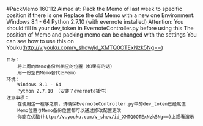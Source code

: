 #PackMemo 160112
    Aimed at:
        Pack the Memo of last week to specific position if there is one
        Replace the old Memo with a new one
    Environment:
        Windows 8.1 - 64
        Python 2.7.10 (with evernote installed)
    Attention:
        You should fill in your dev_token in EvernoteController.py before using this
        The position of Memo and packing memo can be changed with the settings
        You can see how to use this on Youku(http://v.youku.com/v_show/id_XMTQ0OTExNzk5Ng==)

    目标：
        将上周的Memo备份到相应的位置（如果有的话）
        用一份空白Memo替代旧Memo
    环境：
        Windows 8.1 - 64
        Python 2.7.10 （安装了evernote插件）
    注意事项：
        在使用这一程序之前，请确保EvernoteController.py中的dev_token已经赋值
        Memo位置与Memo备份位置都可以通过修改配置更改
        你能在优酷(http://v.youku.com/v_show/id_XMTQ0OTExNzk5Ng==)上观看演示
